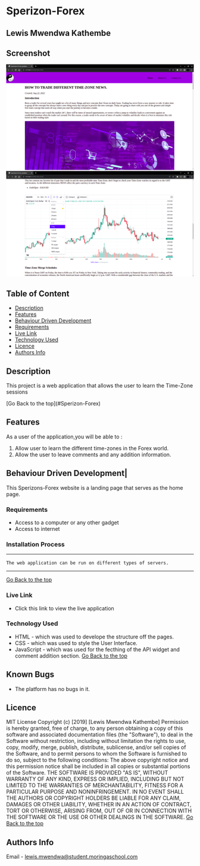 # Sperizon-Forex
 ## Lewis Mwendwa Kathembe
## Screenshot
 ![image](./assets/images/Screenshot%20from%202022-06-24%2007-50-57.png)
 ![image](./assets/images/Screenshot%20from%202022-06-24%2007-51-06.png)
 ## Table of Content
 - [Description](#description)
 - [Features](#features)
 - [Behaviour Driven Development](#Behaviour-Driven-Development)
 - [Requirements](#requirements)
 - [Live Link](#Live-Link)
 - [Technology  Used](#technology-Used)
 - [Licence](#licence)
 - [Authors Info](#Authors-Info)
 ## Description
 <p>This project is a web application that allows the user to learn the Time-Zone sessions</p>
[Go Back to the top](#Sperizon-Forex)

## Features
As a user of the application,you will be able to :
1. Allow user to learn the different time-zones in the Forex world.
2. Allow the user to leave comments and any addition information.

## Behaviour Driven Development|
This Sperizons-Forex website is a landing page that serves as the home page.
 ###  Requirements
 * Access to  a computer or any other gadget
 * Access to internet
 ### Installation Process
 ****
    The web application can be run on different types of servers.
 ****
 [Go Back to the top](#Sperizon-Forex)
### Live Link
- Click this link to view the live application 
### Technology  Used
* HTML - which was used to develope the structure off the pages.
* CSS - which was used to style the User Interface.
* JavaScript - which was used for the fecthing of the API widget and comment addition section.
[Go Back to the top](#Sperizon-Forex)
## Known Bugs
* The platform has no bugs in it.
## Licence
MIT License
Copyright (c) [2019] [Lewis Mwendwa Kathembe]
Permission is hereby granted, free of charge, to any person obtaining a copy
of this software and associated documentation files (the "Software"), to deal
in the Software without restriction, including without limitation the rights
to use, copy, modify, merge, publish, distribute, sublicense, and/or sell
copies of the Software, and to permit persons to whom the Software is
furnished to do so, subject to the following conditions:
The above copyright notice and this permission notice shall be included in all
copies or substantial portions of the Software.
THE SOFTWARE IS PROVIDED "AS IS", WITHOUT WARRANTY OF ANY KIND, EXPRESS OR
IMPLIED, INCLUDING BUT NOT LIMITED TO THE WARRANTIES OF MERCHANTABILITY,
FITNESS FOR A PARTICULAR PURPOSE AND NONINFRINGEMENT. IN NO EVENT SHALL THE
AUTHORS OR COPYRIGHT HOLDERS BE LIABLE FOR ANY CLAIM, DAMAGES OR OTHER
LIABILITY, WHETHER IN AN ACTION OF CONTRACT, TORT OR OTHERWISE, ARISING FROM,
OUT OF OR IN CONNECTION WITH THE SOFTWARE OR THE USE OR OTHER DEALINGS IN THE
SOFTWARE.
[Go Back to the top](#Sperizon-Forex)
## Authors Info
Email - lewis.mwendwa@student.moringaschool.com